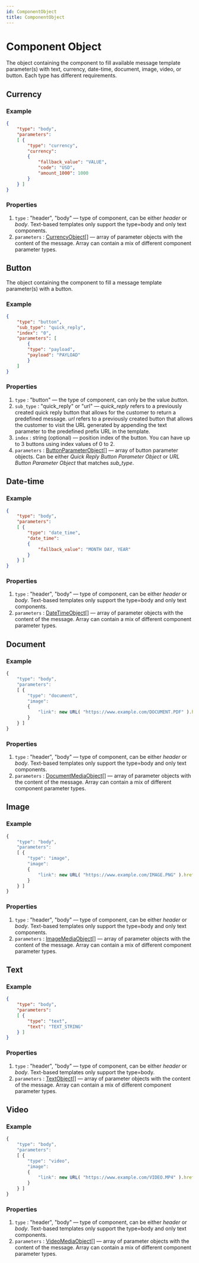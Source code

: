```yaml
---
id: ComponentObject
title: ComponentObject
---
```


# Component Object
The object containing the component to fill available message template parameter(s) with text, currency, date-time, document, image, video, or button. Each type has different requirements.

## Currency
### Example
```json
{
    "type": "body",
    "parameters":
    [ {
        "type": "currency",
        "currency":
        {
            "fallback_value": "VALUE",
            "code": "USD",
            "amount_1000": 1000
        }
    } ]
}
```

### Properties
1. `type` : "header", "body" — type of component, can be either *header* or *body*. Text-based templates only support the type=body and only text components.
2. `parameters` : [CurrencyObject](currency_object)[] — array of parameter objects with the content of the message. Array can contain a mix of different component parameter types.

## Button
The object containing the component to fill a message template parameter(s) with a button.

### Example
```json
{
    "type": "button",
    "sub_type": "quick_reply",
    "index": "0",
    "parameters": [
        {
        "type": "payload",
        "payload": "PAYLOAD"
        }
    ]
}
```

### Properties
1. `type` : "button" — the type of component, can only be the value *button*.
2. `sub_type` : "quick_reply" or "url" — *quick_reply* refers to a previously created quick reply button that allows for the customer to return a predefined message.
*url* refers to a previously created button that allows the customer to visit the URL generated by appending the text parameter to the predefined prefix URL in the template.
3. `index` : string (optional) — position index of the button. You can have up to 3 buttons using index values of 0 to 2.
4. `parameters` : [ButtonParameterObject](button_parameter_object)[] — array of button parameter objects. Can be either *Quick Reply Button Parameter Object* or *URL Button Parameter Object* that matches *sub_type*.

## Date-time
### Example
```json
{
    "type": "body",
    "parameters":
    [ {
        "type": "date_time",
        "date_time":
        {
            "fallback_value": "MONTH DAY, YEAR"
        }
    } ]
}
```

### Properties
1. `type` : "header", "body" — type of component, can be either *header* or *body*. Text-based templates only support the type=body and only text components.
2. `parameters` : [DateTimeObject](date_time_object)[] — array of parameter objects with the content of the message. Array can contain a mix of different component parameter types.


## Document
### Example
```js
{
    "type": "body",
    "parameters":
    [ {
        "type": "document",
        "image":
        {
            "link": new URL( "https://www.example.com/DOCUMENT.PDF" ).href
        }
    } ]
}
```

### Properties
1. `type` : "header", "body" — type of component, can be either *header* or *body*. Text-based templates only support the type=body and only text components.
2. `parameters` : [DocumentMediaObject](DocumentMediaObject)[] — array of parameter objects with the content of the message. Array can contain a mix of different component parameter types.


## Image
### Example
```js
{
    "type": "body",
    "parameters":
    [ {
        "type": "image",
        "image":
        {
            "link": new URL( "https://www.example.com/IMAGE.PNG" ).href
        }
    } ]
}
```

### Properties
1. `type` : "header", "body" — type of component, can be either *header* or *body*. Text-based templates only support the type=body and only text components.
2. `parameters` : [ImageMediaObject](ImageMediaObject)[] — array of parameter objects with the content of the message. Array can contain a mix of different component parameter types.

## Text
### Example
```json
{
    "type": "body",
    "parameters":
    [ {
        "type": "text",
        "text": "TEXT_STRING"
    } ]
}
```

### Properties
1. `type` : "header", "body" — type of component, can be either *header* or *body*. Text-based templates only support the type=body.
2. `parameters` : [TextObject](TextObject)[] — array of parameter objects with the content of the message. Array can contain a mix of different component parameter types.

## Video
### Example
```js
{
    "type": "body",
    "parameters":
    [ {
        "type": "video",
        "image":
        {
            "link": new URL( "https://www.example.com/VIDEO.MP4" ).href
        }
    } ]
}
```

### Properties
1. `type` : "header", "body" — type of component, can be either *header* or *body*. Text-based templates only support the type=body and only text components.
2. `parameters` : [VideoMediaObject](VideoMediaObject)[] — array of parameter objects with the content of the message. Array can contain a mix of different component parameter types.
